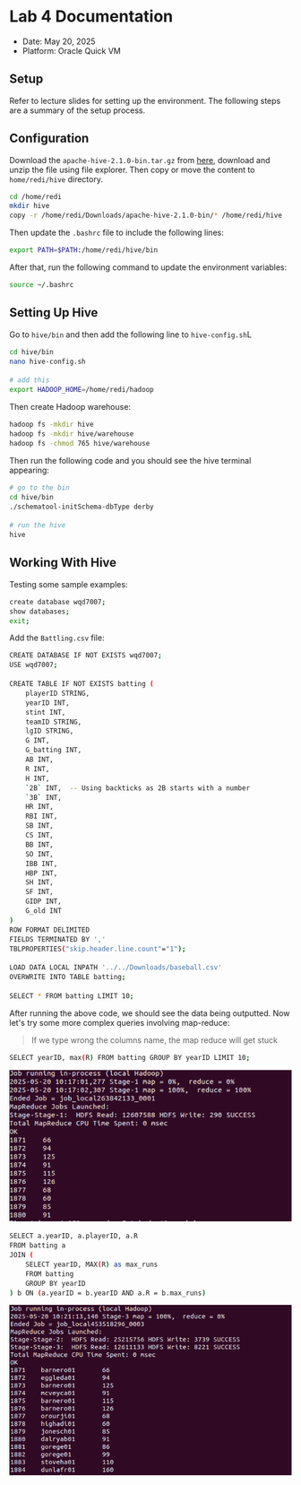 # Lab 4 Documentation

- Date: May 20, 2025
- Platform: Oracle Quick VM

## Setup
Refer to lecture slides for setting up the environment. The following steps are a summary of the setup process.

## Configuration

Download the `apache-hive-2.1.0-bin.tar.gz` from [here](https://archive.apache.org/dist/hive/hive-2.1.0/), download and unzip the file using file explorer. Then copy or move the content to `home/redi/hive` directory. 

```bash
cd /home/redi
mkdir hive
copy -r /home/redi/Downloads/apache-hive-2.1.0-bin/* /home/redi/hive
```

Then update the `.bashrc` file to include the following lines:

```bash
export PATH=$PATH:/home/redi/hive/bin
```

After that, run the following command to update the environment variables:

```bash
source ~/.bashrc
```

## Setting Up Hive

Go to `hive/bin` and then add the following line to `hive-config.sh`L

```bash
cd hive/bin
nano hive-config.sh

# add this
export HADOOP_HOME=/home/redi/hadoop
```

Then create Hadoop warehouse:

```bash
hadoop fs -mkdir hive
hadoop fs -mkdir hive/warehouse
hadoop fs -chmod 765 hive/warehouse
```

Then run the following code and you should see the hive terminal appearing:

```bash
# go to the bin
cd hive/bin
./schematool-initSchema-dbType derby

# run the hive
hive
```

## Working With Hive

Testing some sample examples:

```bash
create database wqd7007;
show databases;
exit;
```

Add the `Battling.csv` file:

```bash
CREATE DATABASE IF NOT EXISTS wqd7007;
USE wqd7007;

CREATE TABLE IF NOT EXISTS batting (
    playerID STRING,
    yearID INT,
    stint INT,
    teamID STRING,
    lgID STRING,
    G INT,
    G_batting INT,
    AB INT,
    R INT,
    H INT,
    `2B` INT,  -- Using backticks as 2B starts with a number
    `3B` INT,
    HR INT,
    RBI INT,
    SB INT,
    CS INT,
    BB INT,
    SO INT,
    IBB INT,
    HBP INT,
    SH INT,
    SF INT,
    GIDP INT,
    G_old INT
) 
ROW FORMAT DELIMITED 
FIELDS TERMINATED BY ',' 
TBLPROPERTIES("skip.header.line.count"="1");

LOAD DATA LOCAL INPATH '../../Downloads/baseball.csv' 
OVERWRITE INTO TABLE batting;

SELECT * FROM batting LIMIT 10;
```

After running the above code, we should see the data being outputted. Now let's try some more complex queries involving map-reduce:

> If we type wrong the columns name, the map reduce will get stuck

```bash
SELECT yearID, max(R) FROM batting GROUP BY yearID LIMIT 10;
```

![Alt](../images/highest_run.png)

```bash
SELECT a.yearID, a.playerID, a.R 
FROM batting a
JOIN (
    SELECT yearID, MAX(R) as max_runs 
    FROM batting 
    GROUP BY yearID
) b ON (a.yearID = b.yearID AND a.R = b.max_runs)
```

![Alt](../images/highest_run_id.png)
